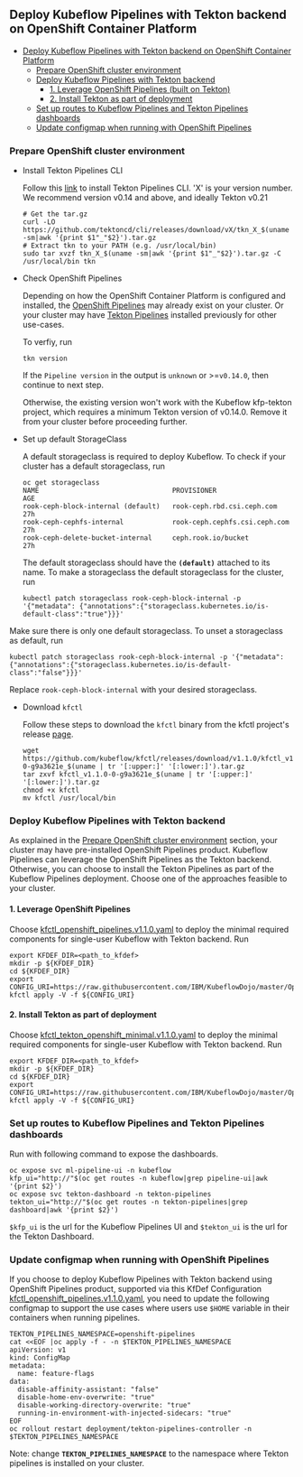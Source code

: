 ## Deploy Kubeflow Pipelines with Tekton backend on OpenShift Container Platform

- [Deploy Kubeflow Pipelines with Tekton backend on OpenShift Container Platform](#deploy-kubeflow-pipelines-with-tekton-backend-on-openshift-container-platform)
  - [Prepare OpenShift cluster environment](#prepare-openshift-cluster-environment)
  - [Deploy Kubeflow Pipelines with Tekton backend](#deploy-kubeflow-pipelines-with-tekton-backend)
    - [1. Leverage OpenShift Pipelines (built on Tekton)](#1-leverage-openshift-pipelines)
    - [2. Install Tekton as part of deployment](#2-install-tekton-as-part-of-deployment)
  - [Set up routes to Kubeflow Pipelines and Tekton Pipelines dashboards](#set-up-routes-to-kubeflow-pipelines-and-tekton-pipelines-dashboards)
  - [Update configmap when running with OpenShift Pipelines](#update-configmap-when-running-with-openshift-pipelines)

### Prepare OpenShift cluster environment

* Install Tekton Pipelines CLI

  Follow this [link](https://github.com/tektoncd/cli) to install Tekton Pipelines CLI. 'X' is your version number. We recommend version v0.14 and above, and ideally Tekton v0.21

  ```shell
  # Get the tar.gz
  curl -LO https://github.com/tektoncd/cli/releases/download/vX/tkn_X_$(uname -sm|awk '{print $1"_"$2}').tar.gz
  # Extract tkn to your PATH (e.g. /usr/local/bin)
  sudo tar xvzf tkn_X_$(uname -sm|awk '{print $1"_"$2}').tar.gz -C /usr/local/bin tkn
  ```

* Check OpenShift Pipelines

  Depending on how the OpenShift Container Platform is configured and installed, the [OpenShift Pipelines](https://docs.openshift.com/container-platform/4.4/pipelines/understanding-openshift-pipelines.html) may already exist on your cluster. Or your cluster may have [Tekton Pipelines](https://github.com/tektoncd/pipeline) installed previously for other use-cases.

  To verfiy, run

  ```shell
  tkn version
  ```

  If the `Pipeline version` in the output is `unknown` or >=`v0.14.0`, then continue to next step.

  Otherwise, the existing version won't work with the Kubeflow kfp-tekton project, which requires a minimum Tekton version of v0.14.0. Remove it from your cluster before proceeding further.

* Set up default StorageClass

  A default storageclass is required to deploy Kubeflow. To check if your cluster has a default storageclass, run

  ```shell
  oc get storageclass
  NAME                                 PROVISIONER                     AGE
  rook-ceph-block-internal (default)   rook-ceph.rbd.csi.ceph.com      27h
  rook-ceph-cephfs-internal            rook-ceph.cephfs.csi.ceph.com   27h
  rook-ceph-delete-bucket-internal     ceph.rook.io/bucket             27h
  ```

  The default storageclass should have the **`(default)`** attached to its name. To make a storageclass the default storageclass for the cluster, run

  ```shell
  kubectl patch storageclass rook-ceph-block-internal -p '{"metadata": {"annotations":{"storageclass.kubernetes.io/is-default-class":"true"}}}'
  ```

 Make sure there is only one default storageclass. To unset a storageclass as default, run

  ```shell
  kubectl patch storageclass rook-ceph-block-internal -p '{"metadata": {"annotations":{"storageclass.kubernetes.io/is-default-class":"false"}}}'
  ```
 Replace `rook-ceph-block-internal` with your desired storageclass.

* Download `kfctl`

  Follow these steps to download the `kfctl` binary from the kfctl project's release [page](https://github.com/kubeflow/kfctl/releases/tag/v1.1.0).

  ```shell
  wget https://github.com/kubeflow/kfctl/releases/download/v1.1.0/kfctl_v1.1.0-0-g9a3621e_$(uname | tr '[:upper:]' '[:lower:]').tar.gz
  tar zxvf kfctl_v1.1.0-0-g9a3621e_$(uname | tr '[:upper:]' '[:lower:]').tar.gz
  chmod +x kfctl
  mv kfctl /usr/local/bin
  ```

### Deploy Kubeflow Pipelines with Tekton backend

As explained in the [Prepare OpenShift cluster environment](#prepare-openshift-cluster-environment) section, your cluster may have pre-installed OpenShift Pipelines product. Kubeflow Pipelines can leverage the OpenShift Pipelines as the Tekton backend. Otherwise, you can choose to install the Tekton Pipelines as part of the Kubeflow Pipelines deployment. Choose one of the approaches feasible to your cluster.

#### 1. Leverage OpenShift Pipelines

Choose [kfctl_openshift_pipelines.v1.1.0.yaml](https://raw.githubusercontent.com/IBM/KubeflowDojo/master/OpenShift/manifests/kfctl_openshift_pipelines.v1.1.0.yaml) to deploy the minimal required components for single-user Kubeflow with Tekton backend. Run

```shell
export KFDEF_DIR=<path_to_kfdef>
mkdir -p ${KFDEF_DIR}
cd ${KFDEF_DIR}
export CONFIG_URI=https://raw.githubusercontent.com/IBM/KubeflowDojo/master/OpenShift/manifests/kfctl_openshift_pipelines.v1.1.0.yaml
kfctl apply -V -f ${CONFIG_URI}
```

#### 2. Install Tekton as part of deployment

Choose [kfctl_tekton_openshift_minimal.v1.1.0.yaml](https://raw.githubusercontent.com/IBM/KubeflowDojo/master/OpenShift/manifests/kfctl_tekton_openshift_minimal.v1.1.0.yaml) to deploy the minimal required components for single-user Kubeflow with Tekton backend. Run

```shell
export KFDEF_DIR=<path_to_kfdef>
mkdir -p ${KFDEF_DIR}
cd ${KFDEF_DIR}
export CONFIG_URI=https://raw.githubusercontent.com/IBM/KubeflowDojo/master/OpenShift/manifests/kfctl_tekton_openshift_minimal.v1.1.0.yaml
kfctl apply -V -f ${CONFIG_URI}
```

### Set up routes to Kubeflow Pipelines and Tekton Pipelines dashboards

Run with following command to expose the dashboards.

```shell
oc expose svc ml-pipeline-ui -n kubeflow
kfp_ui="http://"$(oc get routes -n kubeflow|grep pipeline-ui|awk '{print $2}')
oc expose svc tekton-dashboard -n tekton-pipelines
tekton_ui="http://"$(oc get routes -n tekton-pipelines|grep dashboard|awk '{print $2}')
```

`$kfp_ui` is the url for the Kubeflow Pipelines UI and `$tekton_ui` is the url for the Tekton Dashboard.

### Update configmap when running with OpenShift Pipelines

If you choose to deploy Kubeflow Pipelines with Tekton backend using OpenShift Pipelines product, supported via this KfDef Configuration [kfctl_openshift_pipelines.v1.1.0.yaml](https://raw.githubusercontent.com/IBM/KubeflowDojo/master/OpenShift/manifests/kfctl_openshift_pipelines.v1.1.0.yaml), you need to update the following configmap to support the use cases where users use `$HOME` variable in their containers when running pipelines.

```shell
TEKTON_PIPELINES_NAMESPACE=openshift-pipelines
cat <<EOF |oc apply -f - -n $TEKTON_PIPELINES_NAMESPACE
apiVersion: v1
kind: ConfigMap
metadata:
  name: feature-flags
data:
  disable-affinity-assistant: "false"
  disable-home-env-overwrite: "true"
  disable-working-directory-overwrite: "true"
  running-in-environment-with-injected-sidecars: "true"
EOF
oc rollout restart deployment/tekton-pipelines-controller -n $TEKTON_PIPELINES_NAMESPACE
```

Note: change **`TEKTON_PIPELINES_NAMESPACE`** to the namespace where Tekton pipelines is installed on your cluster.
